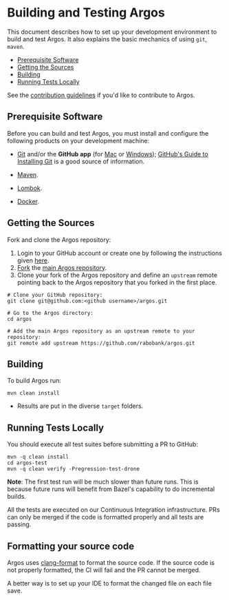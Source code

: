 # Building and Testing Argos

This document describes how to set up your development environment to build and test Argos.
It also explains the basic mechanics of using `git`, `maven`.

* [Prerequisite Software](#prerequisite-software)
* [Getting the Sources](#getting-the-sources)
* [Building](#building)
* [Running Tests Locally](#running-tests-locally)

See the [contribution guidelines](https://github.com/rabobank/argos/blob/master/CONTRIBUTING.md)
if you'd like to contribute to Argos.

## Prerequisite Software

Before you can build and test Argos, you must install and configure the
following products on your development machine:

* [Git](http://git-scm.com) and/or the **GitHub app** (for [Mac](http://mac.github.com) or
  [Windows](http://windows.github.com)); [GitHub's Guide to Installing
  Git](https://help.github.com/articles/set-up-git) is a good source of information.

* [Maven](https://maven.apache.org).

* [Lombok](https://projectlombok.org).

* [Docker](https://www.docker.com).


## Getting the Sources

Fork and clone the Argos repository:

1. Login to your GitHub account or create one by following the instructions given
   [here](https://github.com/signup/free).
2. [Fork](http://help.github.com/forking) the [main Argos
   repository](https://github.com/rabobank/argos).
3. Clone your fork of the Argos repository and define an `upstream` remote pointing back to
   the Argos repository that you forked in the first place.

```shell
# Clone your GitHub repository:
git clone git@github.com:<github username>/argos.git

# Go to the Argos directory:
cd argos

# Add the main Argos repository as an upstream remote to your repository:
git remote add upstream https://github.com/rabobank/argos.git
```

## Building

To build Argos run:

```shell
mvn clean install
```

* Results are put in the diverse `target` folders.

## Running Tests Locally

You should execute all test suites before submitting a PR to GitHub:

```shell
mvn -q clean install
cd argos-test
mvn -q clean verify -Pregression-test-drone

```

**Note**: The first test run will be much slower than future runs. This is because future runs will
benefit from Bazel's capability to do incremental builds.

All the tests are executed on our Continuous Integration infrastructure. PRs can only be
merged if the code is formatted properly and all tests are passing.

<a name="clang-format"></a>
## Formatting your source code

Argos uses [clang-format](http://clang.llvm.org/docs/ClangFormat.html) to format the source code.
If the source code is not properly formatted, the CI will fail and the PR cannot be merged.

A better way is to set up your IDE to format the changed file on each file save.

